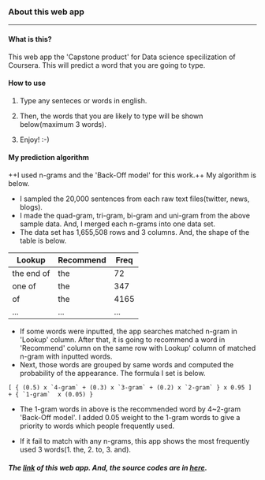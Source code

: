 ### About this web app
---
#### What is this?
This web app the 'Capstone product' for Data science specilization of Coursera. This will predict a word that you are going to type.

#### How to use

1. Type any senteces or words in english.

2. Then, the words that you are likely to type will be shown below(maximum 3 words).

3. Enjoy! :-)

#### My prediction algorithm

++I used n-grams and the 'Back-Off model' for this work.++ My algorithm is below.

* I sampled the 20,000 sentences from each raw text files(twitter, news, blogs).
* I made the quad-gram, tri-gram, bi-gram and uni-gram from the above sample data. And, I merged each n-grams into one data set.
* The data set has 1,655,508 rows and 3 columns. And, the shape of the table is below.

| Lookup | Recommend | Freq |
|---|---|---|
|the end of|the|72|
|one of|the|347|
|of|the|4165|
|...|...|...|

* If some words were inputted, the app searches matched n-gram in 'Lookup' column. After that, it is going to recommend a word in 'Recommend' column on the same row with Lookup' column of matched n-gram with inputted words.
* Next, those words are grouped by same words and computed the probability of the appearance. The formula I set is below.

```
[ { (0.5) x `4-gram` + (0.3) x `3-gram` + (0.2) x `2-gram` } x 0.95 ] + { `1-gram`  x (0.05) }
```

* The 1-gram words in above is the recommended word by 4~2-gram 'Back-Off model'. I added 0.05 weight to the 1-gram words to give a priority to words which people frequently used.


* If it fail to match with any n-grams, this app shows the most frequently used 3 words(1. the, 2. to, 3. and).

##### The [link](http://tansansu.github.io/shiny_app/index.html) of this web app. And, the source codes are in [here](https://github.com/tansansu/10.-Capstone-Project).



